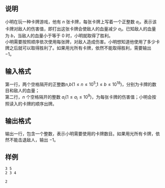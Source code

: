 <h2>说明</h2>

小明在玩一种卡牌游戏，他有 $n$ 张卡牌，每张卡牌上写着一个正整数 $a_i$，表示该卡牌对敌人的伤害值，即打出这张卡牌会使敌人的血量减少 $a_i$。已知敌人的血量为 $b$，当敌人的血量小于等于 $0$ 时，小明就取得了胜利。<br />
小明需要按照顺序依次使用每张牌，对敌人造成伤害。小明想知道他使用了多少卡牌之后就可以取得胜利了。如果用光所有卡牌，依然不能取得胜利，需要输出 $-1$。
<h2>输入格式</h2>

第一行，两个空格隔开的正整数$n$&#44;$b$($1≤n≤10^5$&#44;$1≤b≤10^{18}$)，分别为卡牌的数目和敌人的血量；<br>第二行，$n$ 个空格隔开的整数 $a_i$($1≤a_i≤10^9$)，为每张卡牌的伤害值；小明会按照读入的卡牌的顺序出牌。

<h2>输出格式</h2>

输出一行，包含一个整数，表示小明需要使用的卡牌数目。如果用光所有卡牌，依然不能击退敌人，输出 $-1$。

<h2>样例</h2>
<pre><code class="language-input1">3 5
2 3 4</code></pre><pre><code class="language-output1">2</code></pre>
